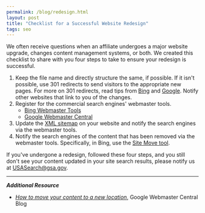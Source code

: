 ```yaml
---
permalink: /blog/redesign.html
layout: post
title: "Checklist for a Successful Website Redesign"
tags: seo 
---
```

We often receive questions when an affiliate undergoes a major website upgrade, changes content management systems, or both. We created this checklist to share with you four steps to take to ensure your redesign is successful.

1. Keep the file name and directly structure the same, if possible. If it isn't possible, use 301 redirects to send visitors to the appropriate new pages. For more on 301 redirects, read tips from [Bing](http://www.bing.com/community/site_blogs/b/webmaster/archive/2011/10/06/managing-redirects-301s-302s-and-canonicals.aspx) and [Google](http://www.google.com/support/webmasters/bin/answer.py?answer=93633). Notify other websites that link to you of the changes.
2. Register for the commercial search engines' webmaster tools.  
    * [Bing Webmaster Tools](http://www.bing.com/toolbox/webmasters/)  
    * [Google Webmaster Central](https://www.google.com/webmasters/)
3. Update the [XML sitemap](http://www.sitemaps.org/) on your website and notify the search engines via the webmaster tools.
4. Notify the search engines of the content that has been removed via the webmaster tools. Specifically, in Bing, use the [Site Move tool](http://www.bing.com/blogs/site_blogs/b/webmaster/archive/2013/03/15/bing-wmt-launches-site-move-tool.aspx).

If you've undergone a redesign, followed these four steps, and you still don't see your content updated in your site search results, please notify us at <USASearch@gsa.gov>.

--- 

***Additional Resource***

* *[How to move your content to a new location](http://googlewebmastercentral.blogspot.com/2012/04/how-to-move-your-content-to-new.html)*, Google Webmaster Central Blog